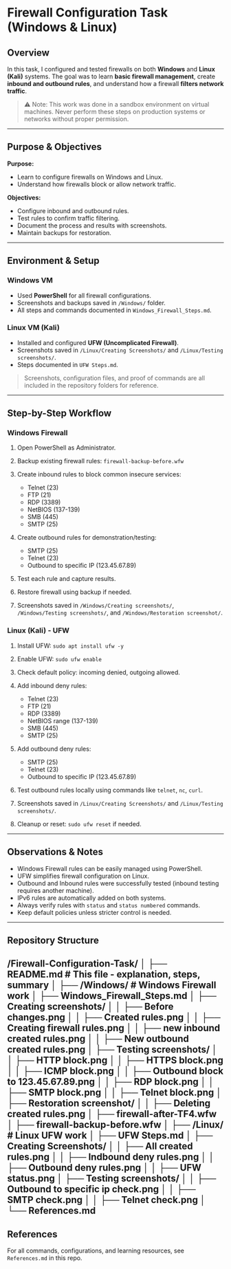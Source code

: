# Firewall Configuration Task (Windows & Linux)

## Overview

In this task, I configured and tested firewalls on both **Windows** and **Linux (Kali)** systems. The goal was to learn **basic firewall management**, create **inbound and outbound rules**, and understand how a firewall **filters network traffic**.

> ⚠ Note: This work was done in a sandbox environment on virtual machines. Never perform these steps on production systems or networks without proper permission.

---

## Purpose & Objectives

**Purpose:**

* Learn to configure firewalls on Windows and Linux.
* Understand how firewalls block or allow network traffic.

**Objectives:**

* Configure inbound and outbound rules.
* Test rules to confirm traffic filtering.
* Document the process and results with screenshots.
* Maintain backups for restoration.

---

## Environment & Setup

### Windows VM

* Used **PowerShell** for all firewall configurations.
* Screenshots and backups saved in `/Windows/` folder.
* All steps and commands documented in `Windows_Firewall_Steps.md`.

### Linux VM (Kali)

* Installed and configured **UFW (Uncomplicated Firewall)**.
* Screenshots saved in `/Linux/Creating Screenshots/` and `/Linux/Testing screenshots/`.
* Steps documented in `UFW Steps.md`.

> Screenshots, configuration files, and proof of commands are all included in the repository folders for reference.

---

## Step-by-Step Workflow

### Windows Firewall

1. Open PowerShell as Administrator.
2. Backup existing firewall rules: `firewall-backup-before.wfw`
3. Create inbound rules to block common insecure services:

   * Telnet (23)
   * FTP (21)
   * RDP (3389)
   * NetBIOS (137-139)
   * SMB (445)
   * SMTP (25)
4. Create outbound rules for demonstration/testing:

   * SMTP (25)
   * Telnet (23)
   * Outbound to specific IP (123.45.67.89)
5. Test each rule and capture results.
6. Restore firewall using backup if needed.
7. Screenshots saved in `/Windows/Creating screenshots/`, `/Windows/Testing screenshots/`, and `/Windows/Restoration screenshot/`.

### Linux (Kali) - UFW

1. Install UFW: `sudo apt install ufw -y`
2. Enable UFW: `sudo ufw enable`
3. Check default policy: incoming denied, outgoing allowed.
4. Add inbound deny rules:

   * Telnet (23)
   * FTP (21)
   * RDP (3389)
   * NetBIOS range (137-139)
   * SMB (445)
   * SMTP (25)
5. Add outbound deny rules:

   * SMTP (25)
   * Telnet (23)
   * Outbound to specific IP (123.45.67.89)
6. Test outbound rules locally using commands like `telnet`, `nc`, `curl`.
7. Screenshots saved in `/Linux/Creating Screenshots/` and `/Linux/Testing screenshots/`.
8. Cleanup or reset: `sudo ufw reset` if needed.

---

## Observations & Notes

* Windows Firewall rules can be easily managed using PowerShell.
* UFW simplifies firewall configuration on Linux.
* Outbound and Inbound rules were successfully tested (inbound testing requires another machine).
* IPv6 rules are automatically added on both systems.
* Always verify rules with `status` and `status numbered` commands.
* Keep default policies unless stricter control is needed.

---

## Repository Structure

/Firewall-Configuration-Task/
│
├── README.md                # This file - explanation, steps, summary
│
├── /Windows/                # Windows Firewall work
│   ├── Windows_Firewall_Steps.md
│   ├── Creating screenshots/
│   │   ├── Before changes.png
│   │   ├── Created rules.png
│   │   ├── Creating firewall rules.png
│   │   ├── new inbound created rules.png
│   │   ├── New outbound created rules.png
│   ├── Testing screenshots/
│   │   ├── HTTP block.png
│   │   ├── HTTPS block.png
│   │   ├── ICMP block.png
│   │   ├── Outbound block to 123.45.67.89.png
│   │   ├── RDP block.png
│   │   ├── SMTP block.png
│   │   ├── Telnet block.png
│   ├── Restoration screenshot/
│   │   ├── Deleting created rules.png
│   ├── firewall-after-TF4.wfw
│   ├── firewall-backup-before.wfw
│
├── /Linux/                  # Linux UFW work
│   ├── UFW Steps.md
│   ├── Creating Screenshots/
│   │   ├── All created rules.png
│   │   ├── Indbound deny rules.png
│   │   ├── Outbound deny rules.png
│   │   ├── UFW status.png
│   ├── Testing screenshots/
│   │   ├── Outbound to specific ip check.png
│   │   ├── SMTP check.png
│   │   ├── Telnet check.png
│
└── References.md
---
## References

For all commands, configurations, and learning resources, see `References.md` in this repo.




